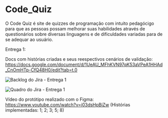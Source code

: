 # Code_Quiz
O Code Quiz é site de quizzes de programação com intuito pedagócigo para que as pessoas possam melhorar suas habilidades através de questionários sobre diversas linguagens e de dificuldades variadas para de se adequar ao usuário.

Entrega 1:

Docs com histórias criadas e seus reespectivos cenários de validação: https://docs.google.com/document/d/1UeAU_MFhKVN97qK53aVPeA1HHAd_CnOmHTp-CfQ48H0/edit?tab=t.0

![Backlog do Jira - Entrega 1](https://drive.google.com/file/d/1gJxe2oEP5I_wBRyyZsUdnuaI_1O5P997/view)

![Quadro do Jira - Entrega 1](https://drive.google.com/file/d/1bOh1HtiVfieqgyS6gbgZN7fLwOqGv_LJ/view)

Vídeo do protótipo realizado com o Figma: https://www.youtube.com/watch?v=i03dsHpBiZw (Histórias implementadas: 1; 2; 3; 5; 8)
